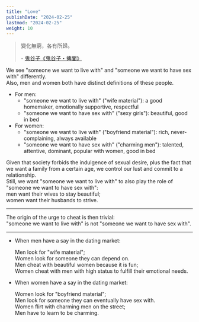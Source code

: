 ```yaml
---
title: "Love"
publishDate: "2024-02-25"
lastmod: "2024-02-25"
weight: 10
---
```


> 變化無窮，各有所歸。
>
> \- [鬼谷子《鬼谷子・捭闔》](https://so.gushiwen.cn/mingju/juv_e962ca55f711.aspx)

We see "someone we want to live with" and "someone we want to have sex with" differently.<br/>
Also, men and women both have distinct definitions of these people.<br/>

- For men:
  - "someone we want to live with" ("wife material"): a good homemaker, emotionally supportive, respectful
  - "someone we want to have sex with" ("sexy girls"): beautiful, good in bed
- For women:
  - "someone we want to live with" ("boyfriend material"): rich, never-complaining, always available
  - "someone we want to have sex with" ("charming men"): talented, attentive, dominant, popular with women, good in bed

Given that society forbids the indulgence of sexual desire, plus the fact that we want a family from a certain age,
we control our lust and commit to a relationship.<br/>
Still, we want "someone we want to live with" to also play the role of "someone we want to have sex with":<br/>
men want their wives to stay beautiful;<br/>
women want their husbands to strive.<br/>

---

The origin of the urge to cheat is then trivial:<br/>
"someone we want to live with" is not "someone we want to have sex with".<br/>

---

- When men have a say in the dating market:

  Men look for "wife material";<br/>
  Women look for someone they can depend on.<br/>
  Men cheat with beautiful women because it is fun;<br/>
  Women cheat with men with high status to fulfill their emotional needs.<br/>

- When women have a say in the dating market:

  Women look for "boyfriend material";<br/>
  Men look for someone they can eventually have sex with.<br/>
  Women flirt with charming men on the street;<br/>
  Men have to learn to be charming.<br/>
